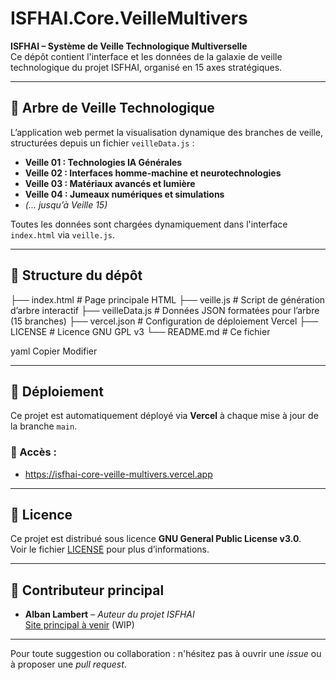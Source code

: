 # ISFHAI.Core.VeilleMultivers

**ISFHAI – Système de Veille Technologique Multiverselle**  
Ce dépôt contient l'interface et les données de la galaxie de veille technologique du projet ISFHAI, organisé en 15 axes stratégiques.

---

## 🌌 Arbre de Veille Technologique

L’application web permet la visualisation dynamique des branches de veille, structurées depuis un fichier `veilleData.js` :

- **Veille 01 : Technologies IA Générales**
- **Veille 02 : Interfaces homme-machine et neurotechnologies**
- **Veille 03 : Matériaux avancés et lumière**
- **Veille 04 : Jumeaux numériques et simulations**
- *(... jusqu’à Veille 15)*

Toutes les données sont chargées dynamiquement dans l'interface `index.html` via `veille.js`.

---

## 🔧 Structure du dépôt

├── index.html # Page principale HTML
├── veille.js # Script de génération d’arbre interactif
├── veilleData.js # Données JSON formatées pour l’arbre (15 branches)
├── vercel.json # Configuration de déploiement Vercel
├── LICENSE # Licence GNU GPL v3
└── README.md # Ce fichier

yaml
Copier
Modifier

---

## 🚀 Déploiement

Ce projet est automatiquement déployé via **Vercel** à chaque mise à jour de la branche `main`.

### 🔗 Accès :
- https://isfhai-core-veille-multivers.vercel.app

---

## 📜 Licence

Ce projet est distribué sous licence **GNU General Public License v3.0**.  
Voir le fichier [LICENSE](./LICENSE) pour plus d’informations.

---

## 🙌 Contributeur principal

- **Alban Lambert** – _Auteur du projet ISFHAI_  
  [Site principal à venir](https://isfhai.science) (WIP)

---

Pour toute suggestion ou collaboration : n'hésitez pas à ouvrir une *issue* ou à proposer une *pull request*.
